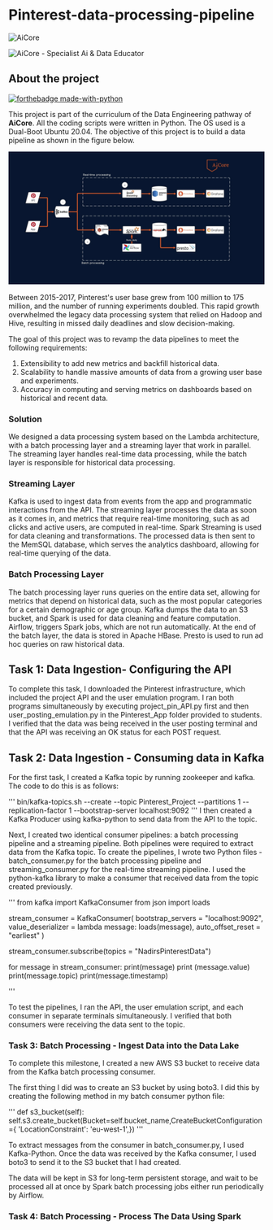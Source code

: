 # Pinterest-data-processing-pipeline

![AiCore](https://img.shields.io/badge/Specialist%20Ai%20%26%20Data-AiCore-orange)


![AiCore - Specialist Ai & Data Educator](https://global-uploads.webflow.com/60b9f2c13b02a6f53378e5ac/61f1595967942c65b274cbb0_Logo%20SVG.svg)


## About the project

[![forthebadge made-with-python](http://ForTheBadge.com/images/badges/made-with-python.svg)](https://www.python.org/)

This project is part of the curriculum of the Data Engineering pathway of **AiCore**.  All the coding scripts were written in Python. The OS used is a Dual-Boot Ubuntu 20.04. The objective of this project is to build a data pipeline as shown in the figure below.

![Data Pipeline - UML Diagram](./images/UML_Diagram_For_Pintrest_Project.jpg)

Between 2015-2017, Pinterest's user base grew from 100 million to 175 million, and the number of running experiments doubled. This rapid growth overwhelmed the legacy data processing system that relied on Hadoop and Hive, resulting in missed daily deadlines and slow decision-making.

The goal of this project was to revamp the data pipelines to meet the following requirements:

1. Extensibility to add new metrics and backfill historical data.
2. Scalability to handle massive amounts of data from a growing user base and experiments.
3. Accuracy in computing and serving metrics on dashboards based on historical and recent data.

### Solution

We designed a data processing system based on the Lambda architecture, with a batch processing layer and a streaming layer that work in parallel. The streaming layer handles real-time data processing, while the batch layer is responsible for historical data processing.

### Streaming Layer

Kafka is used to ingest data from events from the app and programmatic interactions from the API. The streaming layer processes the data as soon as it comes in, and metrics that require real-time monitoring, such as ad clicks and active users, are computed in real-time. Spark Streaming is used for data cleaning and transformations. The processed data is then sent to the MemSQL database, which serves the analytics dashboard, allowing for real-time querying of the data.

### Batch Processing Layer

The batch processing layer runs queries on the entire data set, allowing for metrics that depend on historical data, such as the most popular categories for a certain demographic or age group. Kafka dumps the data to an S3 bucket, and Spark is used for data cleaning and feature computation. Airflow, triggers Spark jobs, which are not run automatically. At the end of the batch layer, the data is stored in Apache HBase. Presto is used to run ad hoc queries on raw historical data.


## Task 1: Data Ingestion- Configuring the API 
To complete this task, I downloaded the Pinterest infrastructure, which included the project API and the user emulation program. I ran both programs simultaneously by executing project_pin_API.py first and then user_posting_emulation.py in the Pinterest_App folder provided to students. I verified that the data was being received in the user posting terminal and that the API was receiving an OK status for each POST request.

## Task 2: Data Ingestion - Consuming data in Kafka

For the first task, I created a Kafka topic by running zookeeper and kafka. The code to do this is as follows:

'''
bin/kafka-topics.sh --create --topic Pinterest_Project --partitions 1 --replication-factor 1 --bootstrap-server localhost:9092
'''
I then created a Kafka Producer using kafka-python to send data from the API to the topic.

Next, I created two identical consumer pipelines: a batch processing pipeline and a streaming pipeline. Both pipelines were required to extract data from the Kafka topic. To create the pipelines, I wrote two Python files - batch_consumer.py for the batch processing pipeline and streaming_consumer.py for the real-time streaming pipeline. I used the python-kafka library to make a consumer that received data from the topic created previously.

'''
from kafka import KafkaConsumer
from json import loads

stream_consumer = KafkaConsumer(
    bootstrap_servers = "localhost:9092",
    value_deserializer = lambda message: loads(message),
    auto_offset_reset = "earliest"
)

stream_consumer.subscribe(topics = "NadirsPinterestData")

for message in stream_consumer:
    print(message)
    print (message.value)
    print(message.topic)
    print(message.timestamp)

'''

To test the pipelines, I ran the API, the user emulation script, and each consumer in separate terminals simultaneously. I verified that both consumers were receiving the data sent to the topic.

### Task 3: Batch Processing - Ingest Data into the Data Lake
To complete this milestone, I created a new AWS S3 bucket to receive data from the Kafka batch processing consumer.

The first thing I did was to create an S3 bucket by using boto3. I did this by creating the following method in my batch consumer python file:

'''
def s3_bucket(self):
        self.s3.create_bucket(Bucket=self.bucket_name,CreateBucketConfiguration={
         'LocationConstraint': 'eu-west-1',})
'''

To extract messages from the consumer in batch_consumer.py, I used Kafka-Python. Once the data was received by the Kafka consumer, I used boto3 to send it to the S3 bucket that I had created.

The data will be kept in S3 for long-term persistent storage, and wait to be processed all at once by Spark batch processing jobs either run periodically by Airflow. 


### Task 4: Batch Processing - Process The Data Using Spark 
